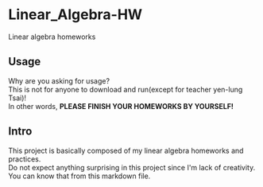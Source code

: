 # Linear_Algebra-HW
Linear algebra homeworks

## Usage

Why are you asking for usage?  
This is not for anyone to download and run(except for teacher yen-lung Tsai)!  
In other words, **PLEASE FINISH YOUR HOMEWORKS BY YOURSELF!**  

## Intro

This project is basically composed of my linear algebra homeworks and practices.  
Do not expect anything surprising in this project since I'm lack of creativity.  
You can know that from this markdown file.  

### 


